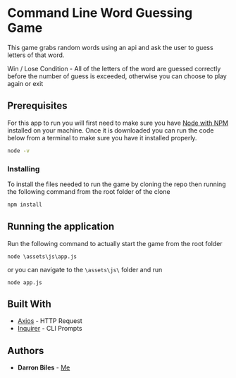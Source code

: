 # Command Line Word Guessing Game

This game grabs random words using an api and ask the user to guess letters of that word.

Win / Lose Condition - All of the letters of the word are guessed correctly before the number of guess is exceeded, otherwise you can choose to play again or exit

## Prerequisites

For this app to run you will first need to make sure you have [Node with NPM](https://nodejs.org/en/) installed on your machine. Once it is downloaded you can run the code below from a terminal to make sure you have it installed properly.

```bash
node -v
```

### Installing

To install the files needed to run the game by cloning the repo then running the following command from the root folder of the clone

```bash
npm install
```

## Running the application

Run the following command to actually start the game from the root folder

```node
node \assets\js\app.js
```

or you can navigate to the `\assets\js\` folder and run

```node
node app.js
```

## Built With

* [Axios](https://www.npmjs.com/package/axios) - HTTP Request
* [Inquirer](https://www.npmjs.com/package/inquirer) - CLI Prompts

## Authors

* **Darron Biles** - [Me](https://github.com/DBiles)